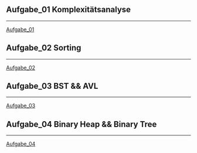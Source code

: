 ## Aufgabe_01 Komplexitätsanalyse
***
[Aufgabe_01](https://github.com/dai2125/Algorithmen_Datenstrukturen_Seminar/tree/master/src/Aufgabe_01_Komplexit%C3%A4tsanalyse)

## Aufgabe_02 Sorting
***
[Aufgabe_02](https://github.com/dai2125/Algorithmen_Datenstrukturen_Seminar/tree/master/src/Aufgabe_02_Sorting)

## Aufgabe_03 BST && AVL
***
[Aufgabe_03](https://github.com/dai2125/Algorithmen_Datenstrukturen_Seminar/tree/master/src/Aufgabe_03_Trees)

## Aufgabe_04 Binary Heap && Binary Tree
***
[Aufgabe_04](https://github.com/dai2125/Algorithmen_Datenstrukturen_Seminar/tree/master/src/Aufgabe_04_Trees_And_Heaps)
